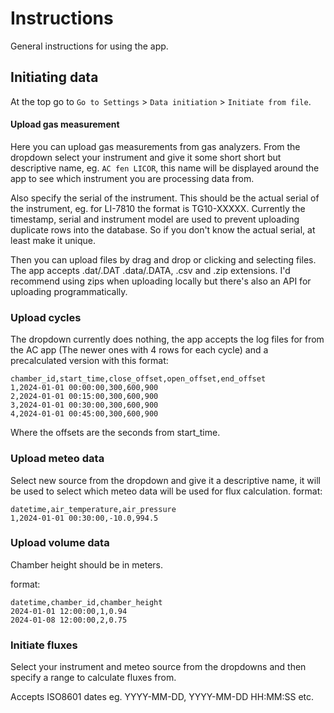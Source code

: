# Instructions

General instructions for using the app.

## Initiating data

At the top go to ```Go to Settings``` > ```Data initiation``` > ```Initiate from file```.

#### Upload gas measurement

Here you can upload gas measurements from gas analyzers. From the dropdown
select your instrument and give it some short short but descriptive name, eg.
```AC fen LICOR```, this name will be displayed around the app to see which
instrument you are processing data from. 

Also specify the serial of the instrument. This should be the actual serial of
the instrument, eg. for LI-7810 the format is TG10-XXXXX. Currently the timestamp, serial
and instrument model are used to prevent uploading duplicate rows into the
database. So if you don't know the actual serial, at least make it unique.

Then you can upload files by drag and drop or clicking and selecting files. The
app accepts .dat/.DAT .data/.DATA, .csv and .zip extensions. I'd recommend using
zips when uploading locally but there's also an API for uploading
programmatically.

### Upload cycles

The dropdown currently does nothing, the app accepts the log files for from the
AC app (The newer ones with 4 rows for each cycle) and a precalculated version
with this format:
```
chamber_id,start_time,close_offset,open_offset,end_offset
1,2024-01-01 00:00:00,300,600,900
2,2024-01-01 00:15:00,300,600,900
3,2024-01-01 00:30:00,300,600,900
4,2024-01-01 00:45:00,300,600,900
```
Where the offsets are the seconds from start_time.

### Upload meteo data

Select new source from the dropdown and give it a descriptive name, it will be
used to select which meteo data will be used for flux calculation.
format:
```
datetime,air_temperature,air_pressure
1,2024-01-01 00:30:00,-10.0,994.5
```

### Upload volume data

Chamber height should be in meters.

format:
```
datetime,chamber_id,chamber_height
2024-01-01 12:00:00,1,0.94
2024-01-08 12:00:00,2,0.75
```

### Initiate fluxes

Select your instrument and meteo source from the dropdowns and then specify a
range to calculate fluxes from.

Accepts ISO8601 dates eg. YYYY-MM-DD, YYYY-MM-DD HH:MM:SS etc.

